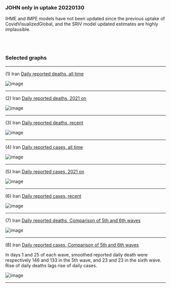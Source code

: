 

### JOHN only in uptake 20220130

IHME and IMPE models have not been updated since the previous uptake of CovidVisualizedGlobal, and the SRIV model updated estimates are highly implausible. 

<br/><br/>


### Selected graphs

******

(1) Iran [Daily reported deaths, all time](https://github.com/pourmalek/covir2/blob/main/20220130/output/merge/graph%2011%20COVID-19%20daily%20deaths%2C%20Iran%2C%20JOHN%2C%20all%20time.pdf)

![image](https://user-images.githubusercontent.com/30849720/151763092-df59c322-81f1-48f0-8351-f9f2ed9fedd5.png)

******

(2) Iran [Daily reported deaths, 2021 on](https://github.com/pourmalek/covir2/blob/main/20220130/output/merge/graph%2012%20COVID-19%20daily%20deaths%2C%20Iran%2C%20JOHN%2C%202021.pdf)

![image](https://user-images.githubusercontent.com/30849720/151763201-c84daf44-40ab-44c9-9ace-5215c230144c.png)

******

(3) Iran [Daily reported deaths, recent](https://github.com/pourmalek/covir2/blob/main/20220130/output/merge/graph%2012%20COVID-19%20daily%20deaths%2C%20Iran%2C%20JOHN%2C%202022.pdf)

![image](https://user-images.githubusercontent.com/30849720/151763317-f4a17834-bb00-4aa9-a3a9-a5bf0cfe9147.png)

******

(4) Iran [Daily reported cases, all time](https://github.com/pourmalek/covir2/blob/main/20220130/output/merge/graph%2021%20COVID-19%20daily%20cases%2C%20Iran%2C%20JOHN%2C%20all%20time.pdf)

![image](https://user-images.githubusercontent.com/30849720/151763419-5c7495b3-c410-4ec7-80cc-9b9907e761c5.png)

******

(5) Iran [Daily reported cases, 2021 on](https://github.com/pourmalek/covir2/blob/main/20220130/output/merge/graph%2022%20COVID-19%20daily%20cases%2C%20Iran%2C%20JOHN%2C%202021.pdf)

![image](https://user-images.githubusercontent.com/30849720/151763545-0af377f3-3d53-465e-9e8f-716d6206803a.png)

******

(6) Iran [Daily reported cases, recent](https://github.com/pourmalek/covir2/blob/main/20220130/output/merge/graph%2022%20COVID-19%20daily%20cases%2C%20Iran%2C%20JOHN%2C%202022.pdf)

![image](https://user-images.githubusercontent.com/30849720/151763636-e129df6c-9278-442e-a534-c0f24c88aac6.png)

******

(7) Iran [Daily reported deaths, Comparison of 5th and 6th waves](https://github.com/pourmalek/covir2/blob/main/20220130/output/merge/graph%2031%20COVID-19%20daily%20cases%2C%20Iran%2C%20JOHN%2C%205th%20and%206th%20waves.pdf)

![image](https://user-images.githubusercontent.com/30849720/151841990-625796a4-26f1-4390-878e-e5c668bfec19.png)

******

(8) Iran [Daily reported cases, Comparison of 5th and 6th waves](https://github.com/pourmalek/covir2/blob/main/20220130/output/merge/graph%2032%20COVID-19%20daily%20deaths%2C%20Iran%2C%20JOHN%2C%205th%20and%206th%20waves.pdf)

In days 1 and 25 of each wave, smoothed reported daily death were respectively 146 and 133 in the 5th wave, and 23 and 23 in the sixth wave. Rise of daily deaths lags rise of daily cases. 

![image](https://user-images.githubusercontent.com/30849720/151842268-8e88bc4d-2dcb-4773-a3cd-1ec4b6b15dab.png)

******


